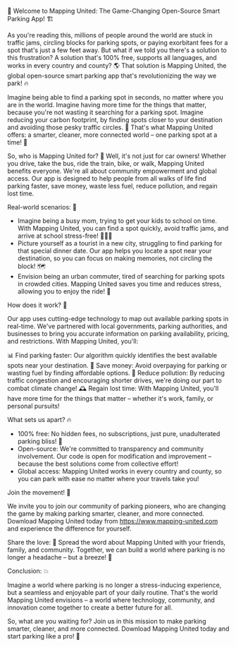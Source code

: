 🚀 Welcome to Mapping United: The Game-Changing Open-Source Smart Parking App! 🏗️

As you're reading this, millions of people around the world are stuck in traffic jams, circling blocks for parking spots, or paying exorbitant fees for a spot that's just a few feet away. But what if we told you there's a solution to this frustration? A solution that's 100% free, supports all languages, and works in every country and county? 🌎 That solution is Mapping United, the global open-source smart parking app that's revolutionizing the way we park! 🔥

Imagine being able to find a parking spot in seconds, no matter where you are in the world. Imagine having more time for the things that matter, because you're not wasting it searching for a parking spot. Imagine reducing your carbon footprint, by finding spots closer to your destination and avoiding those pesky traffic circles. 🌟 That's what Mapping United offers: a smarter, cleaner, more connected world – one parking spot at a time! 💫

So, who is Mapping United for? 🤔 Well, it's not just for car owners! Whether you drive, take the bus, ride the train, bike, or walk, Mapping United benefits everyone. We're all about community empowerment and global access. Our app is designed to help people from all walks of life find parking faster, save money, waste less fuel, reduce pollution, and regain lost time.

Real-world scenarios: 📍

* Imagine being a busy mom, trying to get your kids to school on time. With Mapping United, you can find a spot quickly, avoid traffic jams, and arrive at school stress-free! 👩‍👧‍👦
* Picture yourself as a tourist in a new city, struggling to find parking for that special dinner date. Our app helps you locate a spot near your destination, so you can focus on making memories, not circling the block! 🗺️
* Envision being an urban commuter, tired of searching for parking spots in crowded cities. Mapping United saves you time and reduces stress, allowing you to enjoy the ride! 🚌

How does it work? 🔧

Our app uses cutting-edge technology to map out available parking spots in real-time. We've partnered with local governments, parking authorities, and businesses to bring you accurate information on parking availability, pricing, and restrictions. With Mapping United, you'll:

📊 Find parking faster: Our algorithm quickly identifies the best available spots near your destination.
💸 Save money: Avoid overpaying for parking or wasting fuel by finding affordable options.
🌟 Reduce pollution: By reducing traffic congestion and encouraging shorter drives, we're doing our part to combat climate change!
🕰️ Regain lost time: With Mapping United, you'll have more time for the things that matter – whether it's work, family, or personal pursuits!

What sets us apart? 🔥

* 100% free: No hidden fees, no subscriptions, just pure, unadulterated parking bliss! 🤑
* Open-source: We're committed to transparency and community involvement. Our code is open for modification and improvement – because the best solutions come from collective effort!
* Global access: Mapping United works in every country and county, so you can park with ease no matter where your travels take you!

Join the movement! 🌟

We invite you to join our community of parking pioneers, who are changing the game by making parking smarter, cleaner, and more connected. Download Mapping United today from https://www.mapping-united.com and experience the difference for yourself.

Share the love: 🤩 Spread the word about Mapping United with your friends, family, and community. Together, we can build a world where parking is no longer a headache – but a breeze! 🌈

Conclusion: 💥

Imagine a world where parking is no longer a stress-inducing experience, but a seamless and enjoyable part of your daily routine. That's the world Mapping United envisions – a world where technology, community, and innovation come together to create a better future for all.

So, what are you waiting for? Join us in this mission to make parking smarter, cleaner, and more connected. Download Mapping United today and start parking like a pro! 🚀